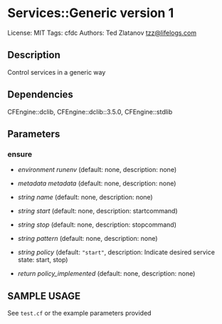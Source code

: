 # Services::Generic version 1

License: MIT
Tags: cfdc
Authors: Ted Zlatanov <tzz@lifelogs.com>

## Description
Control services in a generic way

## Dependencies
CFEngine::dclib, CFEngine::dclib::3.5.0, CFEngine::stdlib

## Parameters
### ensure
* _environment_ *runenv* (default: none, description: none)

* _metadata_ *metadata* (default: none, description: none)

* _string_ *name* (default: none, description: none)

* _string_ *start* (default: none, description: startcommand)

* _string_ *stop* (default: none, description: stopcommand)

* _string_ *pattern* (default: none, description: none)

* _string_ *policy* (default: `"start"`, description: Indicate desired service state: start, stop)

* _return_ *policy_implemented* (default: none, description: none)


## SAMPLE USAGE
See `test.cf` or the example parameters provided

